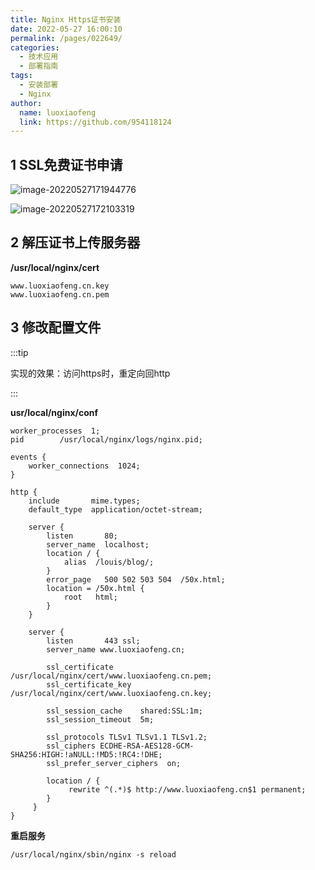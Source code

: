 ```yaml
---
title: Nginx Https证书安装
date: 2022-05-27 16:00:10
permalink: /pages/022649/
categories:
  - 技术应用
  - 部署指南 
tags:
  - 安装部署
  - Nginx
author: 
  name: luoxiaofeng
  link: https://github.com/954118124
---
```


## 1 SSL免费证书申请

![image-20220527171944776](http://media.luoxiaofeng.cn/blog/img/image-20220527171944776.png)

![image-20220527172103319](http://media.luoxiaofeng.cn/blog/img/image-20220527172103319.png)  



## 2 解压证书上传服务器

**/usr/local/nginx/cert**

````shell
www.luoxiaofeng.cn.key
www.luoxiaofeng.cn.pem
````



## 3 修改配置文件

:::tip

实现的效果：访问https时，重定向回http

:::

**usr/local/nginx/conf**

````shell
worker_processes  1;
pid        /usr/local/nginx/logs/nginx.pid;

events {
    worker_connections  1024;
}

http {
    include       mime.types;
    default_type  application/octet-stream;    
    
    server {
        listen       80;
        server_name  localhost;
        location / {
            alias  /louis/blog/;
        }
        error_page   500 502 503 504  /50x.html;
        location = /50x.html {
            root   html;
        }
    }

    server {
        listen       443 ssl;
        server_name www.luoxiaofeng.cn;

        ssl_certificate      /usr/local/nginx/cert/www.luoxiaofeng.cn.pem;
        ssl_certificate_key  /usr/local/nginx/cert/www.luoxiaofeng.cn.key;

        ssl_session_cache    shared:SSL:1m;
        ssl_session_timeout  5m;

        ssl_protocols TLSv1 TLSv1.1 TLSv1.2;
        ssl_ciphers ECDHE-RSA-AES128-GCM-SHA256:HIGH:!aNULL:!MD5:!RC4:!DHE;
        ssl_prefer_server_ciphers  on;

        location / {
             rewrite ^(.*)$ http://www.luoxiaofeng.cn$1 permanent;
        }
     }
}
````



**重启服务**

````shell
/usr/local/nginx/sbin/nginx -s reload
````
